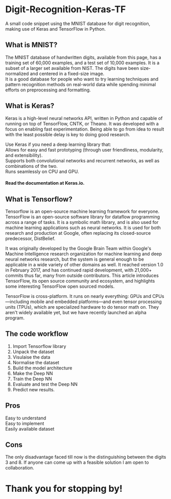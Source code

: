 # Digit-Recognition-Keras-TF
A small code snippet using the MNIST database for digit recognition, making use of Keras and TensorFlow in Python.

## What is MNIST?

The MNIST database of handwritten digits, available from this page, has a training set of 60,000 examples, and a test set of 10,000 examples. It is a subset of a larger set available from NIST. The digits have been size-normalized and centered in a fixed-size image.  
It is a good database for people who want to try learning techniques and pattern recognition methods on real-world data while spending minimal efforts on preprocessing and formatting.

## What is Keras?

Keras is a high-level neural networks API, written in Python and capable of running on top of TensorFlow, CNTK, or Theano. It was developed with a focus on enabling fast experimentation. Being able to go from idea to result with the least possible delay is key to doing good research.  

Use Keras if you need a deep learning library that:  
Allows for easy and fast prototyping (through user friendliness, modularity, and extensibility).  
Supports both convolutional networks and recurrent networks, as well as combinations of the two.  
Runs seamlessly on CPU and GPU.  

#### Read the documentation at Keras.io.

## What is Tensorflow?

Tensorflow is an open-source machine learning framework for everyone.  
TensorFlow is an open-source software library for dataflow programming across a range of tasks. It is a symbolic math library, and is also used for machine learning applications such as neural networks. It is used for both research and production at Google, often replacing its closed-source predecessor, DistBelief.  

It was originally developed by the Google Brain Team within Google's Machine Intelligence research organization for machine learning and deep neural networks research, but the system is general enough to be applicable in a wide variety of other domains as well. It reached version 1.0 in February 2017, and has continued rapid development, with 21,000+ commits thus far, many from outside contributors. This article introduces TensorFlow, its open source community and ecosystem, and highlights some interesting TensorFlow open sourced models.

TensorFlow is cross-platform. It runs on nearly everything: GPUs and CPUs—including mobile and embedded platforms—and even tensor processing units (TPUs), which are specialized hardware to do tensor math on. They aren't widely available yet, but we have recently launched an alpha program.

## The code workflow

1. Import Tensorflow library   
2. Unpack the dataset  
3. Visulaise the data  
4. Normalise the dataset  
5. Build the model architecture  
6. Make the Deep NN  
7. Train the Deep NN  
8. Evaluate and test the Deep NN  
9. Predict new results.  

## Pros

Easy to understand  
Easy to implement  
Easily available dataset  

## Cons

The only disadvantage faced till now is the distinguishing between the digits 3 and 8. If anyone can come up with a feasible solution I am open to collaboration.

# Thank you for stopping by!
